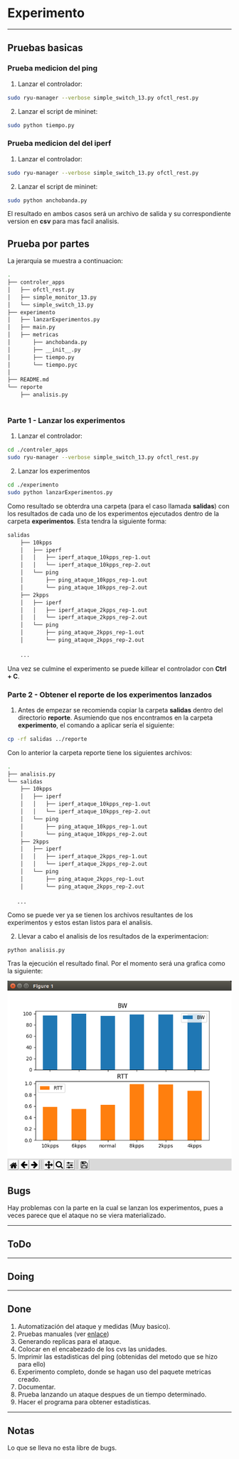 # Experimento #
----
## Pruebas basicas ##

### Prueba medicion del ping ###

1. Lanzar el controlador:

```bash
sudo ryu-manager --verbose simple_switch_13.py ofctl_rest.py
```

2. Lanzar el script de mininet:

```bash
sudo python tiempo.py
```

### Prueba medicion del del iperf ###

1. Lanzar el controlador:

```bash
sudo ryu-manager --verbose simple_switch_13.py ofctl_rest.py
```

2. Lanzar el script de mininet:

```bash
sudo python anchobanda.py
```

El resultado en ambos casos será un archivo de salida y su correspondiente version en **csv** para mas facil analisis.

## Prueba por partes ##

La jerarquia se muestra a continuacion:

```bash
.
├── controler_apps
│   ├── ofctl_rest.py
│   ├── simple_monitor_13.py
│   └── simple_switch_13.py
├── experimento
│   ├── lanzarExperimentos.py
│   ├── main.py
│   ├── metricas
│       ├── anchobanda.py
│       ├── __init__.py
│       ├── tiempo.py
│       └── tiempo.pyc
│   
├── README.md
└── reporte
    ├── analisis.py
   
```

### Parte 1 - Lanzar los experimentos ### 

1. Lanzar el controlador:

```bash
cd ./controler_apps
sudo ryu-manager --verbose simple_switch_13.py ofctl_rest.py
```

2. Lanzar los experimentos

```bash
cd ./experimento
sudo python lanzarExperimentos.py 
```

Como resultado se obterdra una carpeta (para el caso llamada **salidas**) con los resultados de cada uno de los experimentos ejecutados dentro de la carpeta **experimentos**. Esta tendra la siguiente forma:

```bash
salidas
    ├── 10kpps
    │   ├── iperf
    │   │   ├── iperf_ataque_10kpps_rep-1.out
    │   │   └── iperf_ataque_10kpps_rep-2.out
    │   └── ping
    │       ├── ping_ataque_10kpps_rep-1.out
    │       └── ping_ataque_10kpps_rep-2.out
    ├── 2kpps
    │   ├── iperf
    │   │   ├── iperf_ataque_2kpps_rep-1.out
    │   │   └── iperf_ataque_2kpps_rep-2.out
    │   └── ping
    │       ├── ping_ataque_2kpps_rep-1.out
    │       └── ping_ataque_2kpps_rep-2.out

    ...

```

Una vez se culmine el experimento se puede killear el controlador con **Ctrl + C**.

### Parte 2 - Obtener el reporte de los experimentos lanzados ### 

1. Antes de empezar se recomienda copiar la carpeta **salidas** dentro del directorio **reporte**. Asumiendo que nos encontramos en la carpeta **experimento**, el comando a aplicar sería el siguiente:

```bash
cp -rf salidas ../reporte
```

Con lo anterior la carpeta reporte tiene los siguientes archivos:

```bash
.
├── analisis.py
└── salidas
    ├── 10kpps
    │   ├── iperf
    │   │   ├── iperf_ataque_10kpps_rep-1.out
    │   │   └── iperf_ataque_10kpps_rep-2.out
    │   └── ping
    │       ├── ping_ataque_10kpps_rep-1.out
    │       └── ping_ataque_10kpps_rep-2.out
    ├── 2kpps
    │   ├── iperf
    │   │   ├── iperf_ataque_2kpps_rep-1.out
    │   │   └── iperf_ataque_2kpps_rep-2.out
    │   └── ping
    │       ├── ping_ataque_2kpps_rep-1.out
    │       └── ping_ataque_2kpps_rep-2.out

   ...
```

Como se puede ver ya se tienen los archivos resultantes de los experimentos y estos estan listos para el analisis.

2. Llevar a cabo el analisis de los resultados de la experimentacion:

```
python analisis.py
```

Tras la ejecución el resultado final. Por el momento será una grafica como la siguiente:

![resultado_grafico](resultado_grafico.png)

## Bugs ##

Hay problemas con la parte en la cual se lanzan los experimentos, pues a veces parece que el ataque no se viera materializado.

----
## ToDo ##




----
## Doing ##


----
## Done ##
1. Automatización del ataque y medidas (Muy basico).
2. Pruebas manuales (ver [enlace](https://github.com/tigarto/2019_test/blob/master/febrero/04/README.md))
3. Generando replicas para el ataque.
4. Colocar en el encabezado de los cvs las unidades.
5. Imprimir las estadisticas del ping (obtenidas del metodo que se hizo para ello)
6. Experimento completo, donde se hagan uso del paquete metricas creado.
7. Documentar.
8. Prueba lanzando un ataque despues de un tiempo determinado.
9. Hacer el programa para obtener estadisticas. 
   
----
## Notas ##
Lo que se lleva no esta libre de bugs.